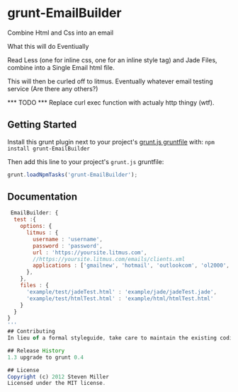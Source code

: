 # grunt-EmailBuilder

Combine Html and Css into an email

What this will do Eventiually

Read Less (one for inline css, one for an inline style tag) and Jade Files, combine into a Single Email html file.

This will then be curled  off to litmus. Eventually whatever email testing service  (Are there any others?)

*** TODO ***
Replace curl exec function with actualy http thingy (wtf).

## Getting Started
Install this grunt plugin next to your project's [grunt.js gruntfile][getting_started] with: `npm install grunt-EmailBuilder`

Then add this line to your project's `grunt.js` gruntfile:

```javascript
grunt.loadNpmTasks('grunt-EmailBuilder');
```

[grunt]: http://gruntjs.com/
[getting_started]: https://github.com/gruntjs/grunt/blob/master/docs/getting_started.md

## Documentation

```javascript
 EmailBuilder: {
  test :{
    options: {
      litmus : {
        username : 'username',
        password : 'password',
        url : 'https://yoursite.litmus.com',
        //https://yoursite.litmus.com/emails/clients.xml
        applications : ['gmailnew', 'hotmail', 'outlookcom', 'ol2000', 'ol2002', 'ol2003', 'ol2007', 'ol2010','ol2011', 'ol2013', 'appmail6','iphone3', 'iphone4', 'ipad3']
      },
    },
    files : {
      'example/test/jadeTest.html' : 'example/jade/jadeTest.jade',
      'example/test/htmlTest.html' : 'example/html/htmlTest.html'
    }
  }
}
'''
## Contributing
In lieu of a formal styleguide, take care to maintain the existing coding style. Add unit tests for any new or changed functionality. Lint and test your code using [grunt][grunt].

## Release History
1.3 upgrade to grunt 0.4

## License
Copyright (c) 2012 Steven Miller
Licensed under the MIT license.
